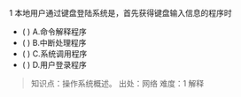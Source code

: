 1
本地用户通过键盘登陆系统是，首先获得键盘输入信息的程序时
- ( ) A.命令解释程序 
- ( ) B.中断处理程序 
- ( ) C.系统调用程序 
- ( ) D.用户登录程序

> 知识点：操作系统概述。
> 出处：网络
> 难度：1
> 解释
